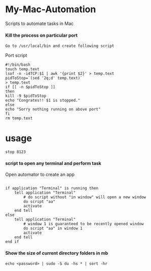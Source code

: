 # My-Mac-Automation
Scripts to automate tasks in Mac




#### Kill the process on particular port

```shell
Go to /usr/local/bin and create following script
```
Port script

```shell
#!/bin/bash
touch temp.text
lsof -n -i4TCP:$1 | awk '{print $2}' > temp.text
pidToStop=`(sed '2q;d' temp.text)`
> temp.text
if [[ -n $pidToStop ]]
then
kill -9 $pidToStop
echo "Congrates!! $1 is stopped."
else
echo "Sorry nothing running on above port"
fi
rm temp.text
```

# usage
``` stop 8123 ```


#### script to open any terminal and perform task
Open automator to create an app

```shell

if application "Terminal" is running then
	tell application "Terminal"
		# do script without "in window" will open a new window     
		do script "aa"
		activate
	end tell
else
	tell application "Terminal"
		# window 1 is guaranteed to be recently opened window     
		do script "aa" in window 1
		activate
	end tell
end if

```


#### Show the size of current directory folders in mb 

```shell
echo <password> | sudo -S du -hs * | sort -hr
```
